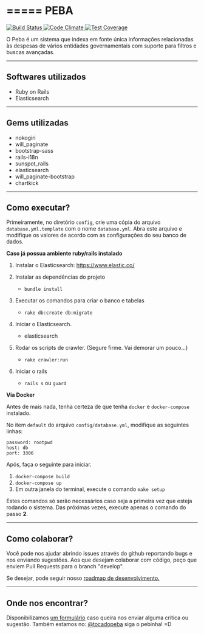 =====
PEBA
=====

<a href="https://travis-ci.org/teresinahc/peba" target="_blank">
	<img src="https://travis-ci.org/teresinahc/peba.svg?branch=master" alt="Build Status">
</a>
<a href="https://codeclimate.com/github/teresinahc/peba" target="_blank">
	<img src="https://codeclimate.com/github/teresinahc/peba/badges/gpa.svg" alt="Code Climate">
</a>
<a href="https://codeclimate.com/github/teresinahc/peba" target="_blank">
	<img src="https://codeclimate.com/github/teresinahc/peba/badges/coverage.svg" alt="Test Coverage">
</a>

O Peba é um sistema que indexa em fonte única informações relacionadas às despesas de vários entidades governamentais com suporte para filtros e buscas avançadas.

---
Softwares utilizados
---

* Ruby on Rails
* Elasticsearch

---
Gems utilizadas
---

* nokogiri
* will_paginate
* bootstrap-sass
* rails-i18n
* sunspot_rails
* elasticsearch
* will_paginate-bootstrap
* chartkick

---
Como executar?
---

Primeiramente, no diretório `config`, crie uma cópia do arquivo `database.yml.template` com o nome `database.yml`. Abra este arquivo e modifique os valores de acordo com as configurações do seu banco de dados.

**Caso já possua ambiente ruby/rails instalado**

1. Instalar o Elasticsearch: https://www.elastic.co/

2. Instalar as dependências do projeto
    * `bundle install`

3. Executar os comandos para criar o banco e tabelas
    * `rake db:create db:migrate`

4. Iniciar o Elasticsearch.
    * elasticsearch

5. Rodar os scripts de crawler. (Segure firme. Vai demorar um pouco...)
    * `rake crawler:run`

6. Iniciar o rails
    * `rails s` ou `guard`


**Via Docker**

Antes de mais nada, tenha certeza de que tenha `docker` e `docker-compose` instalado.

No item `default` do arquivo `config/database.yml`, modifique as seguintes linhas:

    password: rootpwd
    host: db
    port: 3306


Após, faça o seguinte para iniciar.

1. `docker-compose build`
2. `docker-compose up`
3. Em outra janela do terminal, execute o comando `make setup`

Estes comandos só serão necessários caso seja a primeira vez que esteja rodando o sistema. Das próximas vezes, execute apenas o comando do passo **2**.


---
Como colaborar?
---
Você pode nos ajudar abrindo issues através do github reportando bugs e nos enviando sugestões. Aos que desejam colaborar com código, peço que enviem Pull Requests para o branch "develop".

Se desejar, pode seguir nosso <a href="https://trello.com/b/M1ldqi2V/peba" target="_blank">roadmap de desenvolvimento.</a>

---
Onde nos encontrar?
---
Disponibilizamos <a href="http://teresinahc.org/peba-feedback" target="_blank">um formulário</a> caso queira nos enviar alguma crítica ou sugestão.
Também estamos no: <a href="https://twitter.com/tocadopeba" target="_blank">@tocadopeba</a> siga o pebinha! =D
